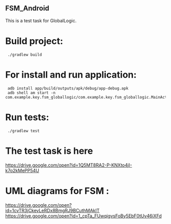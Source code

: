 ## FSM_Android
This is a test task for GlobalLogic.



# Build project:
     ./gradlew build

# For install and run application:
     adb install app/build/outputs/apk/debug/app-debug.apk 
     adb shell am start -n com.example.key.fsm_globallogic/com.example.key.fsm_globallogic.MainActivity  

# Run tests:
     ./gradlew test



# The test task is here 
https://drive.google.com/open?id=1Q5MT8RA2-P-KNXto4jI-k7o2kMePP54U

# UML diagrams for FSM :
https://drive.google.com/open?id=1cvTR3jCkevLeRDx8BmgRJ9BCuthMAkIT
https://drive.google.com/open?id=1_cpTa_FUwqigvsFoBy5EbF0tUv46iXFd
